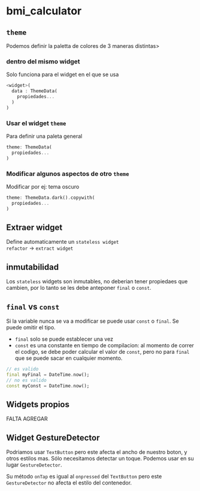 # bmi_calculator

## `theme` 
Podemos definir la paletta de colores de 3 maneras distintas>
### dentro del mismo widget
Solo funciona para el widget en el que se usa 
```dart
<widget>(
  data : ThemeData(
    propiedades...
  )
)
```
### Usar el widget `theme`
Para definir una paleta general
```dart
theme: ThemeData(
  propiedades...
)

```

### Modificar algunos aspectos de otro `theme`
Modificar por ej: tema oscuro
```dart
theme: ThemeData.dark().copywith(
  propiedades...
)
```

## Extraer widget
Define automaticamente un `stateless widget` <br>
`refactor` -> `extract widget`

## inmutabilidad
Los `stateless` widgets son inmutables, no deberian tener propiedaes que cambien, por lo tanto se les debe anteponer `final` o `const`.

## `final` vs `const`
Si la variable nunca se va a modificar se puede usar `const` o `final`. Se puede omitir el tipo.  
- `final` solo se puede establecer una vez
- `const` es una constante en tiempo de compilacion: al momento de correr el codigo, se debe poder calcular el valor de `const`, pero no para `final` que se puede sacar en cualquier momento.
```dart
// es valido
final myFinal = DateTime.now();
// no es valido
const myConst = DateTime.now();
```
## Widgets propios
FALTA AGREGAR

## Widget GestureDetector
Podriamos usar `TextButton` pero este afecta el ancho de nuestro boton, y otros estilos mas. Sólo necesitamos detectar un toque. Podemos usar en su lugar `GestureDetector`. 

Su método `onTap` es igual al `onpressed` del `TextButton` pero este `GestureDetector` no afecta el estilo del contenedor.